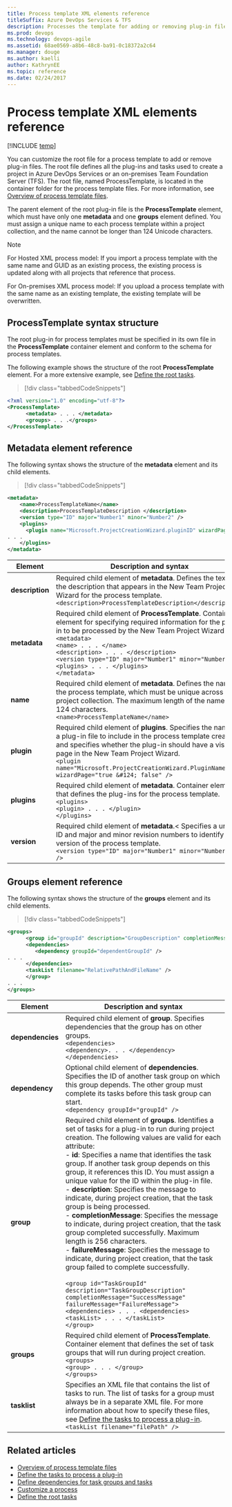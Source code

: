 ```yaml
---
title: Process template XML elements reference
titleSuffix: Azure DevOps Services & TFS
description: Processes the template for adding or removing plug-in files.
ms.prod: devops
ms.technology: devops-agile
ms.assetid: 68ae0569-a8b6-48c8-ba91-0c18372a2c64
ms.manager: douge
ms.author: kaelliauthor: KathrynEE
ms.topic: reference
ms.date: 02/24/2017
---
```


# Process template XML elements reference

[!INCLUDE [temp](../../_shared/customization-phase-0-and-1-plus-version-header.md)]

You can customize the root file for a process template to add or remove plug-in files. The root file defines all the plug-ins and tasks used to create a project in Azure DevOps Services or an on-premises Team Foundation Server (TFS). The root file, named ProcessTemplate, is located in the container folder for the process template files. For more information, see [Overview of process template files](overview-process-template-files.md).  
  
 The parent element of the root plug-in file is the **ProcessTemplate** element, which must have only one **metadata** and one **groups** element defined. You must assign a unique name to each process template within a project collection, and the name cannot be longer than 124 Unicode characters.  
  
> [!NOTE]  
>  For Hosted XML process model: If you import a process template with the same name and GUID as an existing process, the existing process is updated along with all projects that reference that process.   
>   
>  For On-premises XML process model: If you upload a process template with the same name as an existing template, the existing template will be overwritten.    
  
<a name="template"></a>   
##  ProcessTemplate syntax structure  
 The root plug-in for process templates must be specified in its own file in the **ProcessTemplate** container element and conform to the schema for process templates.  
  
 The following example shows the structure of the root **ProcessTemplate** element. For a more extensive example, see [Define the root tasks](define-root-tasks-process-template-plug-in.md).  
  
> [!div class="tabbedCodeSnippets"]
```XML  
<?xml version="1.0" encoding="utf-8"?>  
<ProcessTemplate>  
      <metadata> . . . </metadata>  
      <groups> . . .</groups>  
</ProcessTemplate>  
```  
  
##  <a name="metadata"></a> Metadata element reference  
 The following syntax shows the structure of the **metadata** element and its child elements.  
  
> [!div class="tabbedCodeSnippets"]
```XML
<metadata>  
    <name>ProcessTemplateName</name>  
    <description>ProcessTemplateDescription </description>  
    <version type="ID" major="Number1" minor="Number2" />  
    <plugins>  
      <plugin name="Microsoft.ProjectCreationWizard.pluginID" wizardPage="true | false" />  
. . .  
    </plugins>  
</metadata>  
```  
  
|Element|Description and syntax|  
|-------------|------------|
|**description**|Required child element of **metadata**. Defines the text of the description that appears in the New Team Project Wizard for the process template. <br />`<description>ProcessTemplateDescription</description>`|  
|**metadata**|Required child element of **ProcessTemplate**. Container element for specifying required information for the plug-in to be processed by the New Team Project Wizard.<br />`<metadata>`<br />      `<name> . . . </name>`<br />      `<description> . . . </description>`<br />      `<version type="ID" major="Number1" minor="Number2/>`<br />      `<plugins> . . . </plugins>`<br />`</metadata>`|  
|**name**|Required child element of **metadata**. Defines the name of the process template, which must be unique across the project collection. The maximum length of the name is 124 characters.<br />`<name>ProcessTemplateName</name>`|  
|**plugin**|Required child element of **plugins**. Specifies the name of a plug-in file to include in the process template creation and specifies whether the plug-in should have a visible page in the New Team Project Wizard.<br />`<plugin name="Microsoft.ProjectCreationWizard.PluginName  wizardPage="true &#124; false" />`|  
|**plugins**|Required child element of **metadata**. Container element that defines the plug-ins for the process template.<br />`<plugins>`<br />      `<plugin> . . . </plugin>`<br />`</plugins>`| 
|**version**|Required child element of **metadata**.<  Specifies a unique ID and major and minor revision numbers to identify the version of the process template.<br />`<version type="ID" major="Number1" minor="Number2 " />`|
  
##  <a name="groups"></a> Groups element reference  
 The following syntax shows the structure of the **groups** element and its child elements.  
  
> [!div class="tabbedCodeSnippets"]
```XML
<groups>  
      <group id="groupId" description="GroupDescription" completionMessage="SuccessMessage">  
      <dependencies>   
         <dependency groupId="dependentGroupId" />  
. . .  
      </dependencies>  
      <taskList filename="RelativePathAndFileName" />  
      </group>  
. . .  
</groups>  
```  
  
|Element|Description and syntax|  
|-------------|------------|  
|**dependencies**|Required child element of **group**. Specifies dependencies that the group has on other groups.<br />`<dependencies>`<br />      `<dependency>. . . </dependency>`<br />`</dependencies>`|  
|**dependency**|Optional child element of **dependencies**. Specifies the ID of another task group on which this group depends. The other group must complete its tasks before this task group can start.<br />`<dependency groupId="groupId" />`|
|**group**|Required child element of **groups**. Identifies a set of tasks for a plug-in to run during project creation. The following values are valid for each attribute:<br />- **id**: Specifies a name that identifies the task group. If another task group depends on this group, it references this ID. You must assign a unique value for the ID within the plug-in file.<br /> - **description**: Specifies the message to indicate, during project creation, that the task group is being processed.<br />- **completionMessage**: Specifies the message to indicate, during project creation, that the task group completed successfully. Maximum length is 256 characters.<br />- **failureMessage**: Specifies the message to indicate, during project creation, that the task group failed to complete successfully.<br /><br />`<group id="TaskGroupId"     description="TaskGroupDescription"     completionMessage="SuccessMessage"     failureMessage="FailureMessage">`<br />      `<dependencies> . . . <dependencies>`<br />      `<taskList> . . . </taskList>`<br />`</group>`|  
|**groups**|Required child element of **ProcessTemplate**. Container element that defines the set of task groups that will run during project creation.<br />`<groups>`<br />      `<group> . . . </group>`<br />`</groups>`|  
|**tasklist**|Specifies an XML file that contains the list of tasks to run. The list of tasks for a group must always be in a separate XML file. For more information about how to specify these files, see [Define the tasks to process a plug-in](define-tasks-to-process-a-plug-in.md).<br />`<taskList filename="filePath" />`| 
  
## Related articles
-  [Overview of process template files](overview-process-template-files.md)   
-  [Define the tasks to process a plug-in](define-tasks-to-process-a-plug-in.md)   
-  [Define dependencies for task groups and tasks](define-dependencies-plug-ins-groups-tasks.md)   
-  [Customize a process](customize-process.md)   
-  [Define the root tasks](define-root-tasks-process-template-plug-in.md)